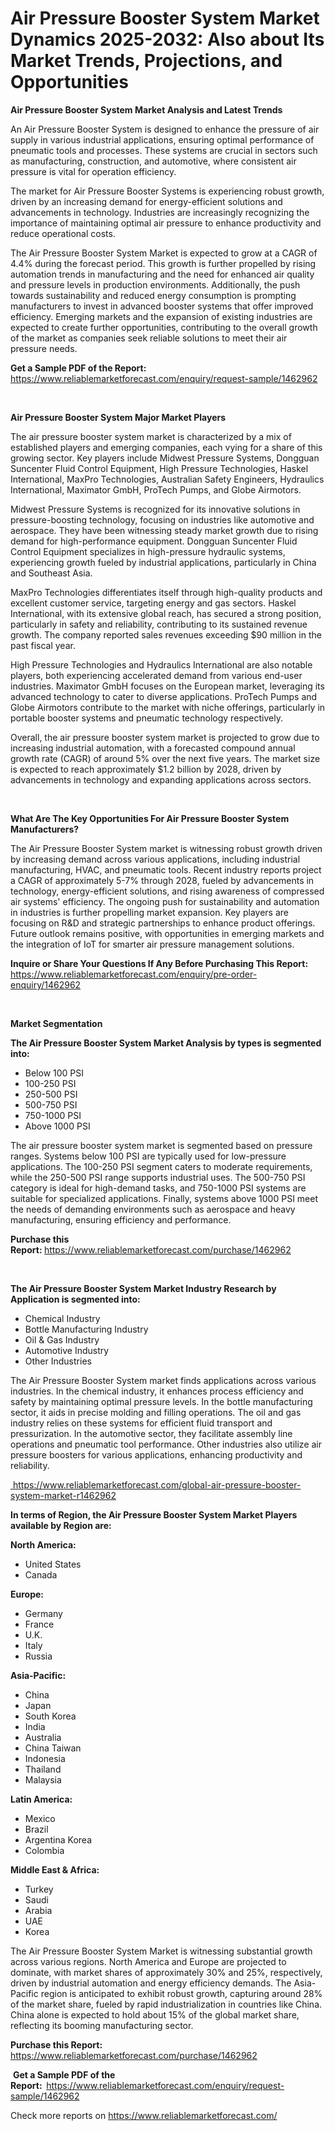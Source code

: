 <p><h1>Air Pressure Booster System Market Dynamics 2025-2032: Also about Its Market Trends, Projections, and Opportunities</h1></p><p><strong>Air Pressure Booster System Market Analysis and Latest Trends</strong></p>
<p><p>An Air Pressure Booster System is designed to enhance the pressure of air supply in various industrial applications, ensuring optimal performance of pneumatic tools and processes. These systems are crucial in sectors such as manufacturing, construction, and automotive, where consistent air pressure is vital for operation efficiency. </p><p>The market for Air Pressure Booster Systems is experiencing robust growth, driven by an increasing demand for energy-efficient solutions and advancements in technology. Industries are increasingly recognizing the importance of maintaining optimal air pressure to enhance productivity and reduce operational costs. </p><p>The Air Pressure Booster System Market is expected to grow at a CAGR of 4.4% during the forecast period. This growth is further propelled by rising automation trends in manufacturing and the need for enhanced air quality and pressure levels in production environments. Additionally, the push towards sustainability and reduced energy consumption is prompting manufacturers to invest in advanced booster systems that offer improved efficiency. Emerging markets and the expansion of existing industries are expected to create further opportunities, contributing to the overall growth of the market as companies seek reliable solutions to meet their air pressure needs.</p></p>
<p><strong>Get a Sample PDF of the Report:&nbsp;</strong> <a href="https://www.reliablemarketforecast.com/enquiry/request-sample/1462962?utm_campaign=2652&utm_medium=2&utm_source=Github&utm_content=ia&utm_term=28022025&utm_id=air-pressure-booster-system">https://www.reliablemarketforecast.com/enquiry/request-sample/1462962</a></p>
<p>&nbsp;</p>
<p><strong>Air Pressure Booster System Major Market Players</strong></p>
<p><p>The air pressure booster system market is characterized by a mix of established players and emerging companies, each vying for a share of this growing sector. Key players include Midwest Pressure Systems, Dongguan Suncenter Fluid Control Equipment, High Pressure Technologies, Haskel International, MaxPro Technologies, Australian Safety Engineers, Hydraulics International, Maximator GmbH, ProTech Pumps, and Globe Airmotors.</p><p>Midwest Pressure Systems is recognized for its innovative solutions in pressure-boosting technology, focusing on industries like automotive and aerospace. They have been witnessing steady market growth due to rising demand for high-performance equipment. Dongguan Suncenter Fluid Control Equipment specializes in high-pressure hydraulic systems, experiencing growth fueled by industrial applications, particularly in China and Southeast Asia.</p><p>MaxPro Technologies differentiates itself through high-quality products and excellent customer service, targeting energy and gas sectors. Haskel International, with its extensive global reach, has secured a strong position, particularly in safety and reliability, contributing to its sustained revenue growth. The company reported sales revenues exceeding $90 million in the past fiscal year.</p><p>High Pressure Technologies and Hydraulics International are also notable players, both experiencing accelerated demand from various end-user industries. Maximator GmbH focuses on the European market, leveraging its advanced technology to cater to diverse applications. ProTech Pumps and Globe Airmotors contribute to the market with niche offerings, particularly in portable booster systems and pneumatic technology respectively.</p><p>Overall, the air pressure booster system market is projected to grow due to increasing industrial automation, with a forecasted compound annual growth rate (CAGR) of around 5% over the next five years. The market size is expected to reach approximately $1.2 billion by 2028, driven by advancements in technology and expanding applications across sectors.</p></p>
<p>&nbsp;</p>
<p><strong>What Are The Key Opportunities For Air Pressure Booster System Manufacturers?</strong></p>
<p><p>The Air Pressure Booster System market is witnessing robust growth driven by increasing demand across various applications, including industrial manufacturing, HVAC, and pneumatic tools. Recent industry reports project a CAGR of approximately 5-7% through 2028, fueled by advancements in technology, energy-efficient solutions, and rising awareness of compressed air systems' efficiency. The ongoing push for sustainability and automation in industries is further propelling market expansion. Key players are focusing on R&D and strategic partnerships to enhance product offerings. Future outlook remains positive, with opportunities in emerging markets and the integration of IoT for smarter air pressure management solutions.</p></p>
<p><strong>Inquire or Share Your Questions If Any Before Purchasing This Report:</strong> <a href="https://www.reliablemarketforecast.com/enquiry/pre-order-enquiry/1462962?utm_campaign=2652&utm_medium=2&utm_source=Github&utm_content=ia&utm_term=28022025&utm_id=air-pressure-booster-system">https://www.reliablemarketforecast.com/enquiry/pre-order-enquiry/1462962</a></p>
<p>&nbsp;</p>
<p><strong>Market Segmentation</strong></p>
<p><strong>The Air Pressure Booster System Market Analysis by types is segmented into:</strong></p>
<p><ul><li>Below 100 PSI</li><li>100-250 PSI</li><li>250-500 PSI</li><li>500-750 PSI</li><li>750-1000 PSI</li><li>Above 1000 PSI</li></ul></p>
<p><p>The air pressure booster system market is segmented based on pressure ranges. Systems below 100 PSI are typically used for low-pressure applications. The 100-250 PSI segment caters to moderate requirements, while the 250-500 PSI range supports industrial uses. The 500-750 PSI category is ideal for high-demand tasks, and 750-1000 PSI systems are suitable for specialized applications. Finally, systems above 1000 PSI meet the needs of demanding environments such as aerospace and heavy manufacturing, ensuring efficiency and performance.</p></p>
<p><strong>Purchase this Report:&nbsp;</strong><a href="https://www.reliablemarketforecast.com/purchase/1462962?utm_campaign=2652&utm_medium=2&utm_source=Github&utm_content=ia&utm_term=28022025&utm_id=air-pressure-booster-system">https://www.reliablemarketforecast.com/purchase/1462962</a></p>
<p>&nbsp;</p>
<p><strong>The Air Pressure Booster System Market Industry Research by Application is segmented into:</strong></p>
<p><ul><li>Chemical Industry</li><li>Bottle Manufacturing Industry</li><li>Oil & Gas Industry</li><li>Automotive Industry</li><li>Other Industries</li></ul></p>
<p><p>The Air Pressure Booster System market finds applications across various industries. In the chemical industry, it enhances process efficiency and safety by maintaining optimal pressure levels. In the bottle manufacturing sector, it aids in precise molding and filling operations. The oil and gas industry relies on these systems for efficient fluid transport and pressurization. In the automotive sector, they facilitate assembly line operations and pneumatic tool performance. Other industries also utilize air pressure boosters for various applications, enhancing productivity and reliability.</p></p>
<p><a href="https://www.reliablemarketforecast.com/global-air-pressure-booster-system-market-r1462962?utm_campaign=2652&utm_medium=2&utm_source=Github&utm_content=ia&utm_term=28022025&utm_id=air-pressure-booster-system">&nbsp;https://www.reliablemarketforecast.com/global-air-pressure-booster-system-market-r1462962</a></p>
<p><strong>In terms of Region, the Air Pressure Booster System Market Players available by Region are:</strong></p>
<p>
    <p> <strong> North America: </strong>
        <ul>
            <li>United States</li>
            <li>Canada</li>
        </ul>
        </p> 
    <p> <strong> Europe: </strong>
        <ul>
            <li>Germany</li>
            <li>France</li>
            <li>U.K.</li>
            <li>Italy</li>
            <li>Russia</li>
        </ul>
        </p> 
    <p> <strong> Asia-Pacific: </strong>
        <ul>
            <li>China</li>
            <li>Japan</li>
            <li>South Korea</li>
            <li>India</li>
            <li>Australia</li>
            <li>China Taiwan</li>
            <li>Indonesia</li>
            <li>Thailand</li>
            <li>Malaysia</li>
        </ul>
        </p> 
    <p> <strong> Latin America: </strong>
        <ul>
            <li>Mexico</li>
            <li>Brazil</li>
            <li>Argentina Korea</li>
            <li>Colombia</li>
        </ul>
        </p> 
    <p> <strong> Middle East & Africa: </strong>
        <ul>
            <li>Turkey</li>
            <li>Saudi</li>
            <li>Arabia</li>
            <li>UAE</li>
            <li>Korea</li>
        </ul>
    </p>
    </p>
<p><p>The Air Pressure Booster System Market is witnessing substantial growth across various regions. North America and Europe are projected to dominate, with market shares of approximately 30% and 25%, respectively, driven by industrial automation and energy efficiency demands. The Asia-Pacific region is anticipated to exhibit robust growth, capturing around 28% of the market share, fueled by rapid industrialization in countries like China. China alone is expected to hold about 15% of the global market share, reflecting its booming manufacturing sector.</p></p>
<p><strong>Purchase this Report: </strong><a href="https://www.reliablemarketforecast.com/purchase/1462962?utm_campaign=2652&utm_medium=2&utm_source=Github&utm_content=ia&utm_term=28022025&utm_id=air-pressure-booster-system">https://www.reliablemarketforecast.com/purchase/1462962</a></p>
<p>&nbsp;<strong>Get a Sample PDF of the Report:&nbsp;&nbsp;</strong><a href="https://www.reliablemarketforecast.com/enquiry/request-sample/1462962?utm_campaign=2652&utm_medium=2&utm_source=Github&utm_content=ia&utm_term=28022025&utm_id=air-pressure-booster-system">https://www.reliablemarketforecast.com/enquiry/request-sample/1462962</a></p>
<p><strong></strong></p>
<p>Check more reports on <a href="https://www.reliablemarketforecast.com/?utm_campaign=2652&utm_medium=2&utm_source=Github&utm_content=ia&utm_term=28022025&utm_id=air-pressure-booster-system">https://www.reliablemarketforecast.com/</a></p>